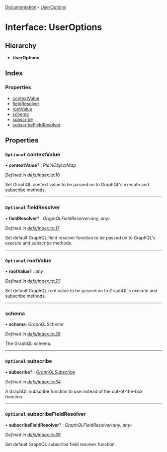 [Documentation](../README.md) › [UserOptions](useroptions.md)

# Interface: UserOptions

## Hierarchy

* **UserOptions**

## Index

### Properties

* [contextValue](useroptions.md#optional-contextvalue)
* [fieldResolver](useroptions.md#optional-fieldresolver)
* [rootValue](useroptions.md#optional-rootvalue)
* [schema](useroptions.md#schema)
* [subscribe](useroptions.md#optional-subscribe)
* [subscribeFieldResolver](useroptions.md#optional-subscribefieldresolver)

## Properties

### `Optional` contextValue

• **contextValue**? : *PlainObjectMap*

*Defined in [defs/index.ts:10](https://github.com/badbatch/graphql-box/blob/1c5407ab/packages/subscribe/src/defs/index.ts#L10)*

Set GraphQL context value to be passed on to
GraphQL's execute and subscribe methods.

___

### `Optional` fieldResolver

• **fieldResolver**? : *GraphQLFieldResolver‹any, any›*

*Defined in [defs/index.ts:17](https://github.com/badbatch/graphql-box/blob/1c5407ab/packages/subscribe/src/defs/index.ts#L17)*

Set default GraphQL field resolver function to
be passed on to GraphQL's execute and subscribe
methods.

___

### `Optional` rootValue

• **rootValue**? : *any*

*Defined in [defs/index.ts:23](https://github.com/badbatch/graphql-box/blob/1c5407ab/packages/subscribe/src/defs/index.ts#L23)*

Set default GraphQL root value to be passed on to
GraphQL's execute and subscribe methods.

___

###  schema

• **schema**: *GraphQLSchema*

*Defined in [defs/index.ts:28](https://github.com/badbatch/graphql-box/blob/1c5407ab/packages/subscribe/src/defs/index.ts#L28)*

The GraphQL schema.

___

### `Optional` subscribe

• **subscribe**? : *[GraphQLSubscribe](../README.md#graphqlsubscribe)*

*Defined in [defs/index.ts:34](https://github.com/badbatch/graphql-box/blob/1c5407ab/packages/subscribe/src/defs/index.ts#L34)*

A GraphQL subscribe function to use
instead of the out-of-the-box function.

___

### `Optional` subscribeFieldResolver

• **subscribeFieldResolver**? : *GraphQLFieldResolver‹any, any›*

*Defined in [defs/index.ts:39](https://github.com/badbatch/graphql-box/blob/1c5407ab/packages/subscribe/src/defs/index.ts#L39)*

Set default GraphQL subscribe field resolver function.
